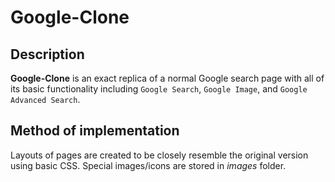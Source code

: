 # Google-Clone

## Description
**Google-Clone** is an exact replica of a normal Google search page with all of its basic functionality including `Google Search`, `Google Image`, and `Google Advanced Search`.

## Method of implementation
Layouts of pages are created to be closely resemble the original version using basic CSS.
Special images/icons are stored in *images* folder.  

